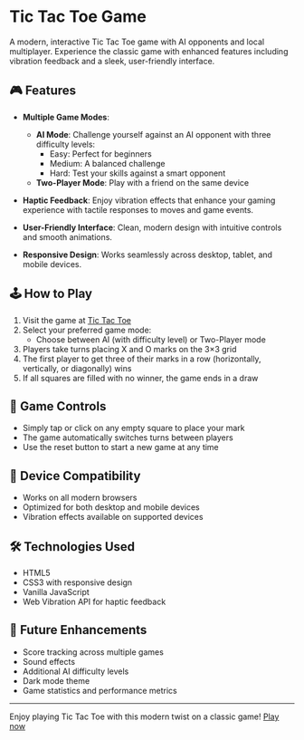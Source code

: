 # Tic Tac Toe Game

A modern, interactive Tic Tac Toe game with AI opponents and local multiplayer. Experience the classic game with enhanced features including vibration feedback and a sleek, user-friendly interface.

## 🎮 Features

- **Multiple Game Modes**:
  - **AI Mode**: Challenge yourself against an AI opponent with three difficulty levels:
    - Easy: Perfect for beginners
    - Medium: A balanced challenge
    - Hard: Test your skills against a smart opponent
  - **Two-Player Mode**: Play with a friend on the same device

- **Haptic Feedback**: Enjoy vibration effects that enhance your gaming experience with tactile responses to moves and game events.

- **User-Friendly Interface**: Clean, modern design with intuitive controls and smooth animations.

- **Responsive Design**: Works seamlessly across desktop, tablet, and mobile devices.

## 🕹️ How to Play

1. Visit the game at [Tic Tac Toe](https://mohitscodiclab.github.io/Tic_Tac_Toe_gm/)
2. Select your preferred game mode:
   - Choose between AI (with difficulty level) or Two-Player mode
3. Players take turns placing X and O marks on the 3×3 grid
4. The first player to get three of their marks in a row (horizontally, vertically, or diagonally) wins
5. If all squares are filled with no winner, the game ends in a draw

## 🎯 Game Controls

- Simply tap or click on any empty square to place your mark
- The game automatically switches turns between players
- Use the reset button to start a new game at any time

## 📱 Device Compatibility

- Works on all modern browsers
- Optimized for both desktop and mobile devices
- Vibration effects available on supported devices

## 🛠️ Technologies Used

- HTML5
- CSS3 with responsive design
- Vanilla JavaScript
- Web Vibration API for haptic feedback

## 🔮 Future Enhancements

- Score tracking across multiple games
- Sound effects
- Additional AI difficulty levels
- Dark mode theme
- Game statistics and performance metrics

---

Enjoy playing Tic Tac Toe with this modern twist on a classic game! [Play now](https://mohitscodiclab.github.io/Tic_Tac_Toe_gm/)

